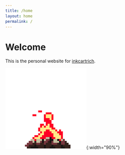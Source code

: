 ```yaml
---
title: /home
layout: home
permalink: /
---
```


# Welcome

This is the personal website for [inkcartrich](https://github.com/inkcartrich). 

![A pixel art campfire.](assets/campfire-crop2.gif){:width="90%"}




